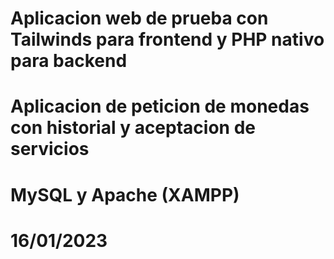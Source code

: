 # Aplicacion web de prueba con Tailwinds para frontend y PHP nativo para backend
# Aplicacion de peticion de monedas con historial y aceptacion de servicios
# MySQL y Apache (XAMPP)

# 16/01/2023